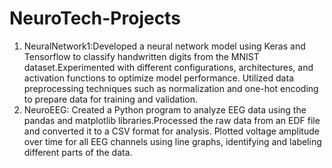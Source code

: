 # NeuroTech-Projects
1) NeuralNetwork1:Developed a neural network model using Keras and Tensorflow to classify handwritten digits from the MNIST dataset.Experimented with different configurations, architectures, and activation functions to optimize model performance. 
Utilized data preprocessing techniques such as normalization and one-hot encoding to prepare data for training and validation.
2) NeuroEEG:
Created a Python program to analyze EEG data using the pandas and matplotlib libraries.Processed the raw data from an EDF file and converted it to a CSV format for analysis.
Plotted voltage amplitude over time for all EEG channels using line graphs, identifying and labeling different parts of the data.
